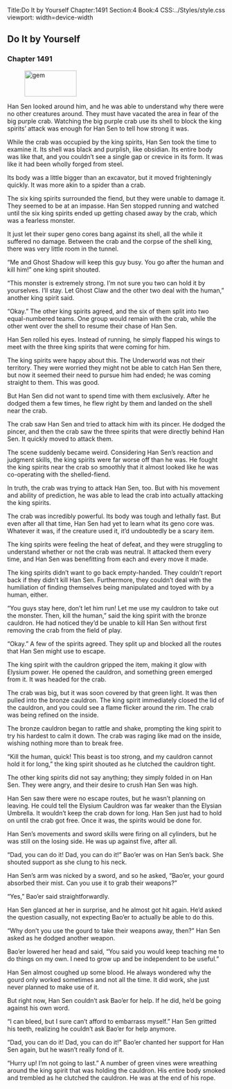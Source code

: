 Title:Do It by Yourself 
Chapter:1491 
Section:4 
Book:4 
CSS:../Styles/style.css 
viewport: width=device-width
  
## Do It by Yourself
### Chapter 1491
  
<figure>
	<img src="../Images/gem.gif" alt="gem" id="gem" width="120" height="60" />
</figure>
  

  
Han Sen looked around him, and he was able to understand why there were no other creatures around. They must have vacated the area in fear of the big purple crab. Watching the big purple crab use its shell to block the king spirits’ attack was enough for Han Sen to tell how strong it was.

While the crab was occupied by the king spirits, Han Sen took the time to examine it. Its shell was black and purplish, like obsidian. Its entire body was like that, and you couldn’t see a single gap or crevice in its form. It was like it had been wholly forged from steel.

Its body was a little bigger than an excavator, but it moved frighteningly quickly. It was more akin to a spider than a crab.

The six king spirits surrounded the fiend, but they were unable to damage it. They seemed to be at an impasse. Han Sen stopped running and watched until the six king spirits ended up getting chased away by the crab, which was a fearless monster.

It just let their super geno cores bang against its shell, all the while it suffered no damage. Between the crab and the corpse of the shell king, there was very little room in the tunnel.

“Me and Ghost Shadow will keep this guy busy. You go after the human and kill him!” one king spirit shouted.

“This monster is extremely strong. I’m not sure you two can hold it by yourselves. I’ll stay. Let Ghost Claw and the other two deal with the human,” another king spirit said.

“Okay.” The other king spirits agreed, and the six of them split into two equal-numbered teams. One group would remain with the crab, while the other went over the shell to resume their chase of Han Sen.

Han Sen rolled his eyes. Instead of running, he simply flapped his wings to meet with the three king spirits that were coming for him.

The king spirits were happy about this. The Underworld was not their territory. They were worried they might not be able to catch Han Sen there, but now it seemed their need to pursue him had ended; he was coming straight to them. This was good.

But Han Sen did not want to spend time with them exclusively. After he dodged them a few times, he flew right by them and landed on the shell near the crab.

The crab saw Han Sen and tried to attack him with its pincer. He dodged the pincer, and then the crab saw the three spirits that were directly behind Han Sen. It quickly moved to attack them.

The scene suddenly became weird. Considering Han Sen’s reaction and judgment skills, the king spirits were far worse off than he was. He fought the king spirits near the crab so smoothly that it almost looked like he was co-operating with the shelled-fiend.

In truth, the crab was trying to attack Han Sen, too. But with his movement and ability of prediction, he was able to lead the crab into actually attacking the king spirits.

The crab was incredibly powerful. Its body was tough and lethally fast. But even after all that time, Han Sen had yet to learn what its geno core was. Whatever it was, if the creature used it, it’d undoubtedly be a scary item.

The king spirits were feeling the heat of defeat, and they were struggling to understand whether or not the crab was neutral. It attacked them every time, and Han Sen was benefitting from each and every move it made.

The king spirits didn’t want to go back empty-handed. They couldn’t report back if they didn’t kill Han Sen. Furthermore, they couldn’t deal with the humiliation of finding themselves being manipulated and toyed with by a human, either.

“You guys stay here, don’t let him run! Let me use my cauldron to take out the monster. Then, kill the human,” said the king spirit with the bronze cauldron. He had noticed they’d be unable to kill Han Sen without first removing the crab from the field of play.

“Okay.” A few of the spirits agreed. They split up and blocked all the routes that Han Sen might use to escape.

The king spirit with the cauldron gripped the item, making it glow with Elysium power. He opened the cauldron, and something green emerged from it. It was headed for the crab.

The crab was big, but it was soon covered by that green light. It was then pulled into the bronze cauldron. The king spirit immediately closed the lid of the cauldron, and you could see a flame flicker around the rim. The crab was being refined on the inside.

The bronze cauldron began to rattle and shake, prompting the king spirit to try his hardest to calm it down. The crab was raging like mad on the inside, wishing nothing more than to break free.

“Kill the human, quick! This beast is too strong, and my cauldron cannot hold it for long,” the king spirit shouted as he clutched the cauldron tight.

The other king spirits did not say anything; they simply folded in on Han Sen. They were angry, and their desire to crush Han Sen was high.

Han Sen saw there were no escape routes, but he wasn’t planning on leaving. He could tell the Elysium Cauldron was far weaker than the Elysian Umbrella. It wouldn’t keep the crab down for long. Han Sen just had to hold on until the crab got free. Once it was, the spirits would be done for.

Han Sen’s movements and sword skills were firing on all cylinders, but he was still on the losing side. He was up against five, after all.

“Dad, you can do it! Dad, you can do it!” Bao’er was on Han Sen’s back. She shouted support as she clung to his neck.

Han Sen’s arm was nicked by a sword, and so he asked, “Bao’er, your gourd absorbed their mist. Can you use it to grab their weapons?”

“Yes,” Bao’er said straightforwardly.

Han Sen glanced at her in surprise, and he almost got hit again. He’d asked the question casually, not expecting Bao’er to actually be able to do this.

“Why don’t you use the gourd to take their weapons away, then?” Han Sen asked as he dodged another weapon.

Bao’er lowered her head and said, “You said you would keep teaching me to do things on my own. I need to grow up and be independent to be useful.”

Han Sen almost coughed up some blood. He always wondered why the gourd only worked sometimes and not all the time. It did work, she just never planned to make use of it.

But right now, Han Sen couldn’t ask Bao’er for help. If he did, he’d be going against his own word.

“I can bleed, but I sure can’t afford to embarrass myself.” Han Sen gritted his teeth, realizing he couldn’t ask Bao’er for help anymore.

“Dad, you can do it! Dad, you can do it!” Bao’er chanted her support for Han Sen again, but he wasn’t really fond of it.

“Hurry up! I’m not going to last.” A number of green vines were wreathing around the king spirit that was holding the cauldron. His entire body smoked and trembled as he clutched the cauldron. He was at the end of his rope.